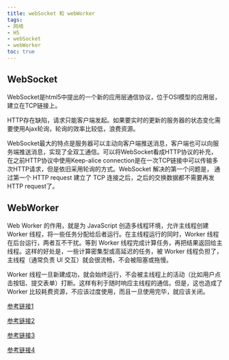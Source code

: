 ```yaml
---
title: webSocket 和 webWorker
tags: 
- 网络
- H5
- webSocket
- webWorker
toc: true
---
```

## WebSocket
  WebSocket是html5中提出的一个新的应用层通信协议，位于OSI模型的应用层，建立在TCP链接上。

  HTTP存在缺陷，请求只能客户端发起。如果要实时的更新的服务器的状态变化需要使用Ajax轮询，轮询的效率比较低，浪费资源。

  WebSocket最大的特点是服务器可以主动向客户端推送消息，客户端也可以向服务端推送消息，实现了全双工通信。可以将WebSocket看成HTTP协议的补充，
  在之前HTTP协议中使用Keep-alice connection是在一次TCP链接中可以传输多次HTTP请求，但是依旧采用轮询的方式。WebSocket 解决的第一个问题是，
  通过第一个 HTTP request 建立了 TCP 连接之后，之后的交换数据都不需要再发 HTTP request了。

## WebWorker

Web Worker 的作用，就是为 JavaScript 创造多线程环境，允许主线程创建 Worker 线程，将一些任务分配给后者运行。在主线程运行的同时，Worker 线程在后台运行，两者互不干扰。等到 Worker 线程完成计算任务，再把结果返回给主线程。这样的好处是，一些计算密集型或高延迟的任务，被 Worker 线程负担了，主线程（通常负责 UI 交互）就会很流畅，不会被阻塞或拖慢。

Worker 线程一旦新建成功，就会始终运行，不会被主线程上的活动（比如用户点击按钮、提交表单）打断。这样有利于随时响应主线程的通信。但是，这也造成了 Worker 比较耗费资源，不应该过度使用，而且一旦使用完毕，就应该关闭。


[参考链接1](http://www.ruanyifeng.com/blog/2017/05/websocket.html)

[参考链接2](https://blog.csdn.net/lldouble/article/details/80742082)

[参考链接3](http://www.ruanyifeng.com/blog/2018/07/web-worker.html)

[参考链接4](https://www.zhihu.com/question/20215561/answer/40250050)
